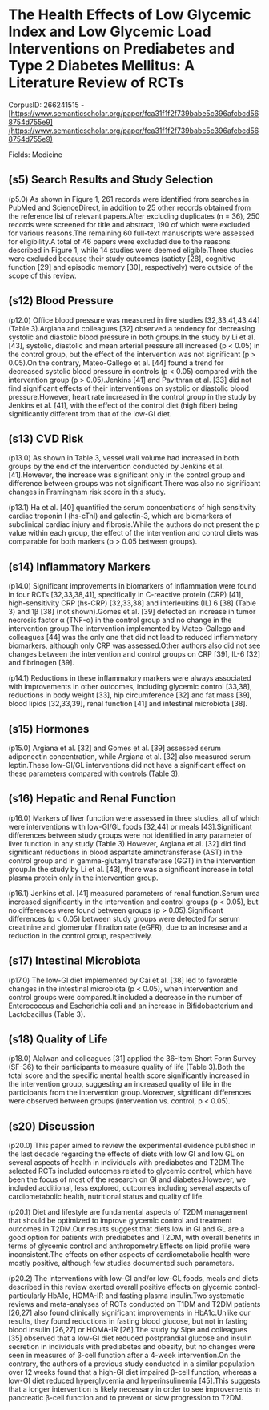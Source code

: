 # The Health Effects of Low Glycemic Index and Low Glycemic Load Interventions on Prediabetes and Type 2 Diabetes Mellitus: A Literature Review of RCTs

CorpusID: 266241515 - [https://www.semanticscholar.org/paper/fca31f1f2f739babe5c396afcbcd568754d755e9](https://www.semanticscholar.org/paper/fca31f1f2f739babe5c396afcbcd568754d755e9)

Fields: Medicine

## (s5) Search Results and Study Selection
(p5.0) As shown in Figure 1, 261 records were identified from searches in PubMed and ScienceDirect, in addition to 25 other records obtained from the reference list of relevant papers.After excluding duplicates (n = 36), 250 records were screened for title and abstract, 190 of which were excluded for various reasons.The remaining 60 full-text manuscripts were assessed for eligibility.A total of 46 papers were excluded due to the reasons described in Figure 1, while 14 studies were deemed eligible.Three studies were excluded because their study outcomes (satiety [28], cognitive function [29] and episodic memory [30], respectively) were outside of the scope of this review.
## (s12) Blood Pressure
(p12.0) Office blood pressure was measured in five studies [32,33,41,43,44] (Table 3).Argiana and colleagues [32] observed a tendency for decreasing systolic and diastolic blood pressure in both groups.In the study by Li et al. [43], systolic, diastolic and mean arterial pressure all increased (p < 0.05) in the control group, but the effect of the intervention was not significant (p > 0.05).On the contrary, Mateo-Gallego et al. [44] found a trend for decreased systolic blood pressure in controls (p < 0.05) compared with the intervention group (p > 0.05).Jenkins [41] and Pavithran et al. [33] did not find significant effects of their interventions on systolic or diastolic blood pressure.However, heart rate increased in the control group in the study by Jenkins et al. [41], with the effect of the control diet (high fiber) being significantly different from that of the low-GI diet.
## (s13) CVD Risk
(p13.0) As shown in Table 3, vessel wall volume had increased in both groups by the end of the intervention conducted by Jenkins et al. [41].However, the increase was significant only in the control group and difference between groups was not significant.There was also no significant changes in Framingham risk score in this study.

(p13.1) Ha et al. [40] quantified the serum concentrations of high sensitivity cardiac troponin I (hs-cTnI) and galectin-3, which are biomarkers of subclinical cardiac injury and fibrosis.While the authors do not present the p value within each group, the effect of the intervention and control diets was comparable for both markers (p > 0.05 between groups).
## (s14) Inflammatory Markers
(p14.0) Significant improvements in biomarkers of inflammation were found in four RCTs [32,33,38,41], specifically in C-reactive protein (CRP) [41], high-sensitivity CRP (hs-CRP) [32,33,38] and interleukins (IL) 6 [38] (Table 3) and 1β [38] (not shown).Gomes et al. [39] detected an increase in tumor necrosis factor α (TNF-α) in the control group and no change in the intervention group.The intervention implemented by Mateo-Gallego and colleagues [44] was the only one that did not lead to reduced inflammatory biomarkers, although only CRP was assessed.Other authors also did not see changes between the intervention and control groups on CRP [39], IL-6 [32] and fibrinogen [39].

(p14.1) Reductions in these inflammatory markers were always associated with improvements in other outcomes, including glycemic control [33,38], reductions in body weight [33], hip circumference [32] and fat mass [39], blood lipids [32,33,39], renal function [41] and intestinal microbiota [38].
## (s15) Hormones
(p15.0) Argiana et al. [32] and Gomes et al. [39] assessed serum adiponectin concentration, while Argiana et al. [32] also measured serum leptin.These low-GI/GL interventions did not have a significant effect on these parameters compared with controls (Table 3).
## (s16) Hepatic and Renal Function
(p16.0) Markers of liver function were assessed in three studies, all of which were interventions with low-GI/GL foods [32,44] or meals [43].Significant differences between study groups were not identified in any parameter of liver function in any study (Table 3).However, Argiana et al. [32] did find significant reductions in blood aspartate aminotransferase (AST) in the control group and in gamma-glutamyl transferase (GGT) in the intervention group.In the study by Li et al. [43], there was a significant increase in total plasma protein only in the intervention group.

(p16.1) Jenkins et al. [41] measured parameters of renal function.Serum urea increased significantly in the intervention and control groups (p < 0.05), but no differences were found between groups (p > 0.05).Significant differences (p < 0.05) between study groups were detected for serum creatinine and glomerular filtration rate (eGFR), due to an increase and a reduction in the control group, respectively.
## (s17) Intestinal Microbiota
(p17.0) The low-GI diet implemented by Cai et al. [38] led to favorable changes in the intestinal microbiota (p < 0.05), when intervention and control groups were compared.It included a decrease in the number of Enterococcus and Escherichia coli and an increase in Bifidobacterium and Lactobacillus (Table 3).
## (s18) Quality of Life
(p18.0) Alalwan and colleagues [31] applied the 36-Item Short Form Survey (SF-36) to their participants to measure quality of life (Table 3).Both the total score and the specific mental health score significantly increased in the intervention group, suggesting an increased quality of life in the participants from the intervention group.Moreover, significant differences were observed between groups (intervention vs. control, p < 0.05).
## (s20) Discussion
(p20.0) This paper aimed to review the experimental evidence published in the last decade regarding the effects of diets with low GI and low GL on several aspects of health in individuals with prediabetes and T2DM.The selected RCTs included outcomes related to glycemic control, which have been the focus of most of the research on GI and diabetes.However, we included additional, less explored, outcomes including several aspects of cardiometabolic health, nutritional status and quality of life.

(p20.1) Diet and lifestyle are fundamental aspects of T2DM management that should be optimized to improve glycemic control and treatment outcomes in T2DM.Our results suggest that diets low in GI and GL are a good option for patients with prediabetes and T2DM, with overall benefits in terms of glycemic control and anthropometry.Effects on lipid profile were inconsistent.The effects on other aspects of cardiometabolic health were mostly positive, although few studies documented such parameters.

(p20.2) The interventions with low-GI and/or low-GL foods, meals and diets described in this review exerted overall positive effects on glycemic control-particularly HbA1c, HOMA-IR and fasting plasma insulin.Two systematic reviews and meta-analyses of RCTs conducted on T1DM and T2DM patients [26,27] also found clinically significant improvements in HbA1c.Unlike our results, they found reductions in fasting blood glucose, but not in fasting blood insulin [26,27] or HOMA-IR [26].The study by Sipe and colleagues [35] observed that a low-GI diet reduced postprandial glucose and insulin secretion in individuals with prediabetes and obesity, but no changes were seen in measures of β-cell function after a 4-week intervention.On the contrary, the authors of a previous study conducted in a similar population over 12 weeks found that a high-GI diet impaired β-cell function, whereas a low-GI diet reduced hyperglycemia and hyperinsulinemia [45].This suggests that a longer intervention is likely necessary in order to see improvements in pancreatic β-cell function and to prevent or slow progression to T2DM.
